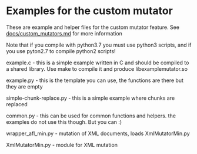 # Examples for the custom mutator

These are example and helper files for the custom mutator feature.
See [docs/custom_mutators.md](../docs/custom_mutators.md) for more information

Note that if you compile with python3.7 you must use python3 scripts, and if
you use pyton2.7 to compile python2 scripts!

example.c - this is a simple example written in C and should be compiled to a
          shared library. Use make to compile it and produce libexamplemutator.so

example.py - this is the template you can use, the functions are there but they
           are empty

simple-chunk-replace.py - this is a simple example where chunks are replaced

common.py - this can be used for common functions and helpers.
          the examples do not use this though. But you can :)

wrapper_afl_min.py - mutation of XML documents, loads XmlMutatorMin.py

XmlMutatorMin.py - module for XML mutation
